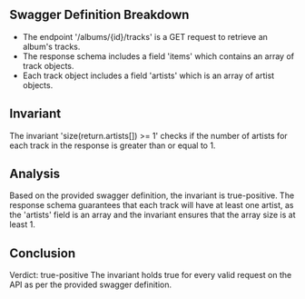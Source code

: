 ## Swagger Definition Breakdown
- The endpoint '/albums/{id}/tracks' is a GET request to retrieve an album's tracks.
- The response schema includes a field 'items' which contains an array of track objects.
- Each track object includes a field 'artists' which is an array of artist objects.

## Invariant
The invariant 'size(return.artists[]) >= 1' checks if the number of artists for each track in the response is greater than or equal to 1.

## Analysis
Based on the provided swagger definition, the invariant is true-positive. The response schema guarantees that each track will have at least one artist, as the 'artists' field is an array and the invariant ensures that the array size is at least 1.

## Conclusion
Verdict: true-positive
The invariant holds true for every valid request on the API as per the provided swagger definition.
